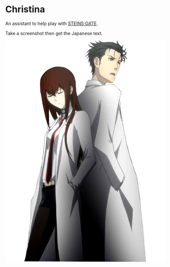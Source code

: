# Christina

An assistant to help play with [STEINS;GATE](https://store.steampowered.com/app/412830/STEINSGATE/).

Take a screenshot then get the Japanese text.

![Okabe-Rintaro-and-Makise-Kurisu-Steins-Gate.png](./assets/Okabe-Rintaro-and-Makise-Kurisu-Steins-Gate.png)
